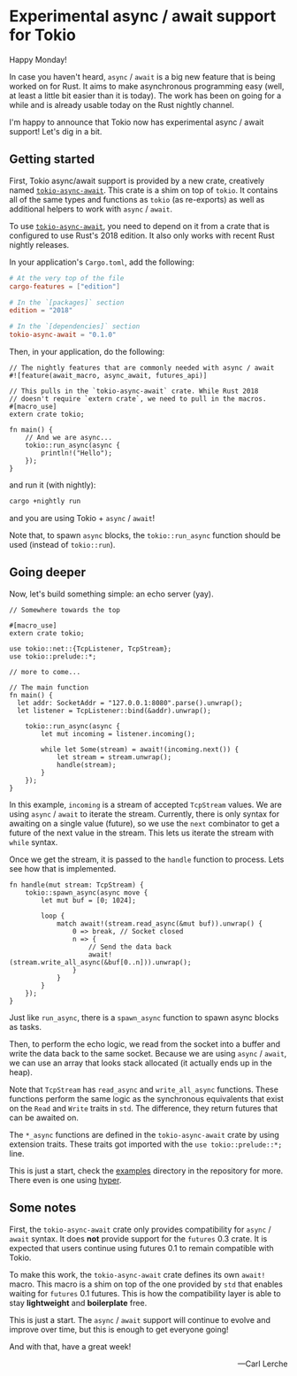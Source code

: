 # Experimental async / await support for Tokio

Happy Monday!

In case you haven't heard, `async` / `await` is a big new feature that is being
worked on for Rust. It aims to make asynchronous programming easy (well, at
least a little bit easier than it is today). The work has been on going for a
while and is already usable today on the Rust nightly channel.

I'm happy to announce that Tokio now has experimental async / await support!
Let's dig in a bit.

## Getting started

First, Tokio async/await support is provided by a new crate, creatively named
[`tokio-async-await`]. This crate is a shim on top of `tokio`. It contains all of
the same types and functions as `tokio` (as re-exports) as well as additional
helpers to work with `async` / `await`.

To use [`tokio-async-await`], you need to depend on it from a crate that is
configured to use Rust's 2018 edition. It also only works with recent Rust
nightly releases.

In your application's `Cargo.toml`, add the following:

```toml
# At the very top of the file
cargo-features = ["edition"]

# In the `[packages]` section
edition = "2018"

# In the `[dependencies]` section
tokio-async-await = "0.1.0"
```

Then, in your application, do the following:

```rust,ignore
// The nightly features that are commonly needed with async / await
#![feature(await_macro, async_await, futures_api)]

// This pulls in the `tokio-async-await` crate. While Rust 2018
// doesn't require `extern crate`, we need to pull in the macros.
#[macro_use]
extern crate tokio;

fn main() {
    // And we are async...
    tokio::run_async(async {
        println!("Hello");
    });
}
```

and run it (with nightly):

```txt
cargo +nightly run
```

and you are using Tokio + `async` / `await`!

Note that, to spawn `async` blocks, the `tokio::run_async` function should be
used (instead of `tokio::run`).

## Going deeper

Now, let's build something simple: an echo server (yay).

```rust,ignore
// Somewhere towards the top

#[macro_use]
extern crate tokio;

use tokio::net::{TcpListener, TcpStream};
use tokio::prelude::*;

// more to come...

// The main function
fn main() {
  let addr: SocketAddr = "127.0.0.1:8080".parse().unwrap();
  let listener = TcpListener::bind(&addr).unwrap();

    tokio::run_async(async {
        let mut incoming = listener.incoming();

        while let Some(stream) = await!(incoming.next()) {
            let stream = stream.unwrap();
            handle(stream);
        }
    });
}
```

In this example, `incoming` is a stream of accepted `TcpStream` values. We are
using `async` / `await` to iterate the stream. Currently, there is only syntax
for awaiting on a single value (future), so we use the `next` combinator to get
a future of the next value in the stream. This lets us iterate the stream with
`while` syntax.

Once we get the stream, it is passed to the `handle` function to process. Lets
see how that is implemented.

```rust,ignore
fn handle(mut stream: TcpStream) {
    tokio::spawn_async(async move {
        let mut buf = [0; 1024];

        loop {
            match await!(stream.read_async(&mut buf)).unwrap() {
                0 => break, // Socket closed
                n => {
                    // Send the data back
                    await!(stream.write_all_async(&buf[0..n])).unwrap();
                }
            }
        }
    });
}
```

Just like `run_async`, there is a `spawn_async` function to spawn async blocks
as tasks.

Then, to perform the echo logic, we read from the socket into a buffer and
write the data back to the same socket. Because we are using `async` / `await`,
we can use an array that looks stack allocated (it actually ends up in the
heap).

Note that `TcpStream` has `read_async` and `write_all_async` functions. These
functions perform the same logic as the synchronous equivalents that exist on the
`Read` and `Write` traits in `std`. The difference, they return futures that can
be awaited on.

The `*_async` functions are defined in the `tokio-async-await` crate by using
extension traits. These traits got imported with the `use tokio::prelude::*;`
line.

This is just a start, check the [examples] directory in the repository for more.
There even is one using [hyper].

## Some notes

First, the `tokio-async-await` crate only provides compatibility for `async` /
`await` syntax. It does **not** provide support for the `futures` 0.3 crate. It
is expected that users continue using futures 0.1 to remain compatible with
Tokio.

To make this work, the `tokio-async-await` crate defines its own `await!` macro.
This macro is a shim on top of the one provided by `std` that enables waiting
for `futures` 0.1 futures. This is how the compatibility layer is able to stay
**lightweight** and **boilerplate** free.

This is just a start. The `async` / `await` support will continue to evolve and
improve over time, but this is enough to get everyone going!

And with that, have a great week!

<div style="text-align:right">&mdash;Carl Lerche</div>

[`tokio-async-await`]: https://crates.io/crates/tokio-async-await
[examples]: https://github.com/tokio-rs/tokio/blob/master/tokio-async-await/examples
[hyper]: https://github.com/tokio-rs/tokio/blob/master/tokio-async-await/examples/hyper.rs
